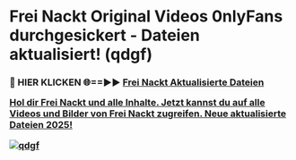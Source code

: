 # Frei Nackt Original Videos 0nlyFans durchgesickert - Dateien aktualisiert! (qdgf)

<h3>🔴 HIER KLICKEN 🌐==►► <a href="https://tinyurl.com/h6vf6nb8" rel="nofollow">Frei Nackt Aktualisierte Dateien

Hol dir Frei Nackt und alle Inhalte. Jetzt kannst du auf alle Videos und Bilder von Frei Nackt zugreifen. Neue aktualisierte Dateien 2025!

[![qdgf](https://i.imgur.com/sD4kR3V.gif)](https://tinyurl.com/h6vf6nb8)
